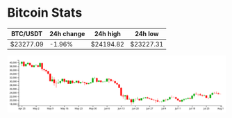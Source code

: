 # Bitcoin Stats

BTC/USDT|24h change|24h high|24h low|
|---|---|---|---|
|$23277.09|-1.96%|$24194.82|$23227.31|

<img src="./chart.svg">
